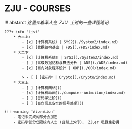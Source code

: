 # ZJU - COURSES

!!! abstarct
    $这里存着苯人在  ~~ ZJU ~~ 上过的一些课程笔记$ 

    ???+ info "List"
        * 大二上: 
            - [x] [计算机系统Ⅱ | SYS2](./System2/index.md)
            - [x] [数据结构基础 | FDS](./FDS/index.md)
        * 大二下
            - [x] [计算机系统Ⅲ | SYS3](./System3/index.md)
            - [ ] [高级数据结构与算法分析 | ADS](./ADS/index.md)
            - [x] [面向对象程序设计 | OOP](./OOP/index.md)
            
            > - [ ] [密码学 | Crypto](./Crypto/index.md)
        * 大三上
            - [ ] [计算机网络]()
            - [x] [计算机动画](./Computer-Animation/index.md)
            - [ ] [密码学进阶]()
            - [ ] [面向信息安全的信号处理]()

    !!! warning "Attention"
        - 笔记未完成的部分会加密
        - 密码学部分仅限校内人士 (且禁止外传)， ZJUer 私戳拿密钥

